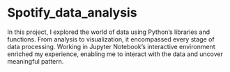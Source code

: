 # Spotify_data_analysis

In this project, I explored the world of data using Python’s libraries and functions. From analysis to visualization, it encompassed every stage of data processing. Working in Jupyter Notebook’s interactive environment enriched my experience, enabling me to interact with the data and uncover meaningful pattern.
